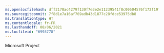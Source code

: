 ```yaml
---
ms.openlocfilehash: dff2178ac4279f130f7e3e2e11239541f8c00604576f172f19f723950915d1f6
ms.sourcegitcommit: 7f8d1e7a16af769adb43d1877c28fdce53975db8
ms.translationtype: HT
ms.contentlocale: fr-FR
ms.lasthandoff: 08/06/2021
ms.locfileid: "6993778"
---
```

Microsoft Project